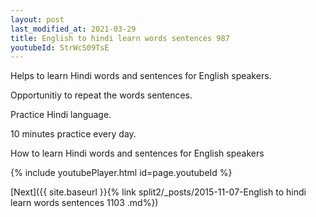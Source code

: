```yaml
---
layout: post
last_modified_at: 2021-03-29
title: English to hindi learn words sentences 987 
youtubeId: StrWcS09TsE
---
```

 
 
Helps to learn Hindi words and sentences for English speakers.

Opportunitiy to repeat the words sentences. 

Practice Hindi language. 
 
10 minutes practice every day. 
 
How to learn Hindi words and sentences for English speakers 
 
{% include youtubePlayer.html id=page.youtubeId %}
 
 
[Next]({{ site.baseurl }}{% link  split2/_posts/2015-11-07-English to hindi learn words sentences 1103 .md%})
 
